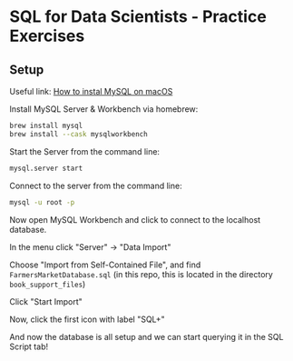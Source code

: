 # SQL for Data Scientists - Practice Exercises



## Setup

Useful link: [How to instal MySQL on macOS](https://flaviocopes.com/mysql-how-to-install/)

Install MySQL Server & Workbench via homebrew:

```bash
brew install mysql
brew install --cask mysqlworkbench
```

Start the Server from the command line:

```bash	
mysql.server start
```

Connect to the server from the command line:

```bash
mysql -u root -p
```

Now open MySQL Workbench and click to connect to the localhost database.

In the menu click "Server" -> "Data Import" 

Choose "Import from Self-Contained File", and find `FarmersMarketDatabase.sql` (in this repo, this is located in the directory `book_support_files`)

Click "Start Import"

Now, click the first icon with label "SQL+"

And now the database is all setup and we can start querying it in the SQL Script tab!
